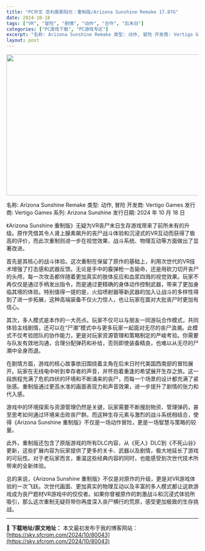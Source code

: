 ```yaml
---
title: "PC中文 亚利桑那阳光：重制版/Arizona Sunshine Remake 17.87G"
date: 2024-10-18
tags: ["VR", "冒险", "剧情", "动作", "合作", "后末日"]
categories: ["PC游戏下载", "PC游戏专区"]
excerpt: "名称: Arizona Sunshine Remake 类型: 动作, 冒险 开发商: Vertigo Games 发行商: Vertigo Games 系列: Arizona Sunshine 发行日期: 2024 年 10 月 18 日 《Arizona Sunshine 重制版》无疑为VR丧尸&hellip;"
layout: post
---
```


<img class="aligncenter size-full wp-image-80044" src="https://sky.sfcrom.com/wp-content/uploads/2024/10/2024101802173156.webp" alt="" width="660" height="370" />

名称: Arizona Sunshine Remake
类型: 动作, 冒险
开发商: Vertigo Games
发行商: Vertigo Games
系列: Arizona Sunshine
发行日期: 2024 年 10 月 18 日

《Arizona Sunshine 重制版》无疑为VR丧尸末日生存游戏带来了前所未有的升级。原作凭借其令人肾上腺素飙升的丧尸战斗体验和沉浸式的VR互动而获得了极高的评价，而此次重制则进一步在视觉效果、战斗系统、物理互动等方面做出了显著改进。

首先是其核心的战斗体验。这次重制在保留了原作的基础上，利用次世代的VR技术增强了打击感和武器反馈。无论是手中的霰弹枪一击毙命，还是用砍刀切开丧尸的头颅，每一次攻击都伴随着更加真实的肢体反应和血浆四溅的视觉效果。玩家不再仅仅是通过手柄发出指令，而是通过更精确的身体动作控制武器，带来了更加身临其境的体验。特别值得一提的是，火焰喷射器等新武器的加入让战斗的多样性得到了进一步拓展，这种高端装备不仅火力惊人，也让玩家在面对大批丧尸时更加有信心。

其次，多人模式是本作的一大亮点。玩家不仅可以与朋友一同游玩合作模式，共同体验主线剧情，还可以在“尸潮”模式中与更多玩家一起面对无尽的丧尸浪潮。此模式不仅考验团队的协作能力，更是对玩家资源管理和策略制定的严峻考验。你需要与队友有效地沟通，合理分配弹药和补给，否则即使装备精良，也难以从无尽的尸潮中全身而退。

在剧情方面，游戏的核心故事依旧围绕着主角在后末日时代美国西南部的冒险展开。玩家在无线电中听到幸存者的声音，并怀抱着重逢的希望展开生存之旅。这一段旅程充满了危机四伏的环境和不断涌来的丧尸，而每一个场景的设计都充满了紧张感。重制版通过更高水准的画面表现力和声音效果，进一步提升了剧情的张力和代入感。

游戏中的环境探索与资源管理仍然是关键，玩家需要不断搜刮物资、管理弹药，甚至思考如何通过环境来击败丧尸群。而这种生存元素与激烈的战斗系统相结合，使得《Arizona Sunshine 重制版》不仅是一场动作冒险，更是一场智慧与策略的较量。

此外，重制版还包含了原版游戏的所有DLC内容，从《死人》DLC到《不死山谷》更新，这些扩展内容为玩家提供了更多的关卡、武器以及剧情，极大地延长了游戏的可玩性。对于老玩家而言，重温这些经典内容的同时，也能感受到次世代技术所带来的全新体验。

总的来说，《Arizona Sunshine 重制版》不仅是对原作的升级，更是对VR游戏体验的一次飞跃。次世代画面、更加真实的物理互动以及丰富的多人模式都让这款游戏成为丧尸题材VR游戏中的佼佼者。如果你曾被原作的刺激战斗和沉浸式体验所吸引，那么这次重制无疑将带你再度深入丧尸横行的荒原，感受更加极致的生存挑战。

---
📖 **下载地址/原文地址：** 本文最初发布于我的博客网站：[https://sky.sfcrom.com/2024/10/80043](https://sky.sfcrom.com/2024/10/80043)
